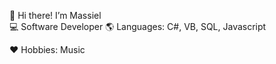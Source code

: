 :raising_hand: Hi there! I’m Massiel  
:computer: Software Developer 
:earth_americas: Languages: C#, VB, SQL, Javascript

:heart: Hobbies: Music 

